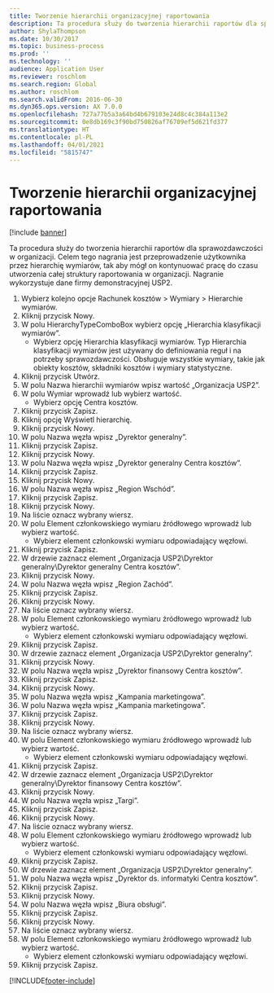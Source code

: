```yaml
---
title: Tworzenie hierarchii organizacyjnej raportowania
description: Ta procedura służy do tworzenia hierarchii raportów dla sprawozdawczości w organizacji.
author: ShylaThompson
ms.date: 10/30/2017
ms.topic: business-process
ms.prod: ''
ms.technology: ''
audience: Application User
ms.reviewer: roschlom
ms.search.region: Global
ms.author: roschlom
ms.search.validFrom: 2016-06-30
ms.dyn365.ops.version: AX 7.0.0
ms.openlocfilehash: 727a77b5a3a64bd4b679103e24d8c4c384a113e2
ms.sourcegitcommit: 0e8db169c3f90bd750826af76709ef5d621fd377
ms.translationtype: HT
ms.contentlocale: pl-PL
ms.lasthandoff: 04/01/2021
ms.locfileid: "5815747"
---
```

# <a name="create-an-organization-report-hierarchy"></a>Tworzenie hierarchii organizacyjnej raportowania

[!include [banner](../../includes/banner.md)]

Ta procedura służy do tworzenia hierarchii raportów dla sprawozdawczości w organizacji. Celem tego nagrania jest przeprowadzenie użytkownika przez hierarchię wymiarów, tak aby mógł on kontynuować pracę do czasu utworzenia całej struktury raportowania w organizacji. Nagranie wykorzystuje dane firmy demonstracyjnej USP2.

1. Wybierz kolejno opcje Rachunek kosztów > Wymiary > Hierarchie wymiarów.
2. Kliknij przycisk Nowy.
3. W polu HierarchyTypeComboBox wybierz opcję „Hierarchia klasyfikacji wymiarów”.
    * Wybierz opcję Hierarchia klasyfikacji wymiarów. Typ Hierarchia klasyfikacji wymiarów jest używany do definiowania reguł i na potrzeby sprawozdawczości. Obsługuje wszystkie wymiary, takie jak obiekty kosztów, składniki kosztów i wymiary statystyczne.  
4. Kliknij przycisk Utwórz.
5. W polu Nazwa hierarchii wymiarów wpisz wartość „Organizacja USP2”.
6. W polu Wymiar wprowadź lub wybierz wartość.
    * Wybierz opcję Centra kosztów.  
7. Kliknij przycisk Zapisz.
8. Kliknij opcję Wyświetl hierarchię.
9. Kliknij przycisk Nowy.
10. W polu Nazwa węzła wpisz „Dyrektor generalny”.
11. Kliknij przycisk Zapisz.
12. Kliknij przycisk Nowy.
13. W polu Nazwa węzła wpisz „Dyrektor generalny Centra kosztów”.
14. Kliknij przycisk Zapisz.
15. Kliknij przycisk Nowy.
16. W polu Nazwa węzła wpisz „Region Wschód”.
17. Kliknij przycisk Zapisz.
18. Kliknij przycisk Nowy.
19. Na liście oznacz wybrany wiersz.
20. W polu Element członkowskiego wymiaru źródłowego wprowadź lub wybierz wartość.
    * Wybierz element członkowski wymiaru odpowiadający węzłowi.  
21. Kliknij przycisk Zapisz.
22. W drzewie zaznacz element „Organizacja USP2\Dyrektor generalny\Dyrektor generalny Centra kosztów”.
23. Kliknij przycisk Nowy.
24. W polu Nazwa węzła wpisz „Region Zachód”.
25. Kliknij przycisk Zapisz.
26. Kliknij przycisk Nowy.
27. Na liście oznacz wybrany wiersz.
28. W polu Element członkowskiego wymiaru źródłowego wprowadź lub wybierz wartość.
    * Wybierz element członkowski wymiaru odpowiadający węzłowi.  
29. Kliknij przycisk Zapisz.
30. W drzewie zaznacz element „Organizacja USP2\Dyrektor generalny”.
31. Kliknij przycisk Nowy.
32. W polu Nazwa węzła wpisz „Dyrektor finansowy Centra kosztów”.
33. Kliknij przycisk Zapisz.
34. Kliknij przycisk Nowy.
35. W polu Nazwa węzła wpisz „Kampania marketingowa”.
36. W polu Nazwa węzła wpisz „Kampania marketingowa”.
37. Kliknij przycisk Zapisz.
38. Kliknij przycisk Nowy.
39. Na liście oznacz wybrany wiersz.
40. W polu Element członkowskiego wymiaru źródłowego wprowadź lub wybierz wartość.
    * Wybierz element członkowski wymiaru odpowiadający węzłowi.  
41. Kliknij przycisk Zapisz.
42. W drzewie zaznacz element „Organizacja USP2\Dyrektor generalny\Dyrektor finansowy Centra kosztów”.
43. Kliknij przycisk Nowy.
44. W polu Nazwa węzła wpisz „Targi”.
45. Kliknij przycisk Zapisz.
46. Kliknij przycisk Nowy.
47. Na liście oznacz wybrany wiersz.
48. W polu Element członkowskiego wymiaru źródłowego wprowadź lub wybierz wartość.
    * Wybierz element członkowski wymiaru odpowiadający węzłowi.  
49. Kliknij przycisk Zapisz.
50. W drzewie zaznacz element „Organizacja USP2\Dyrektor generalny”.
51. W polu Nazwa węzła wpisz „Dyrektor ds. informatyki Centra kosztów”.
52. Kliknij przycisk Zapisz.
53. Kliknij przycisk Nowy.
54. W polu Nazwa węzła wpisz „Biura obsługi”.
55. Kliknij przycisk Zapisz.
56. Kliknij przycisk Nowy.
57. Na liście oznacz wybrany wiersz.
58. W polu Element członkowskiego wymiaru źródłowego wprowadź lub wybierz wartość.
    * Wybierz element członkowski wymiaru odpowiadający węzłowi.  
59. Kliknij przycisk Zapisz.



[!INCLUDE[footer-include](../../../includes/footer-banner.md)]